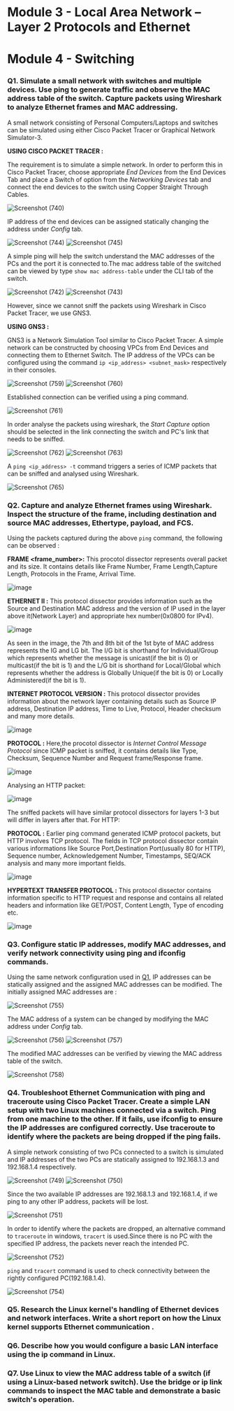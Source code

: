 # Module 3 - Local Area Network – Layer 2 Protocols and Ethernet
# Module 4 - Switching


### Q1. Simulate a small network with switches and multiple devices. Use ping to generate traffic and observe the MAC address table of the switch. Capture packets using Wireshark to analyze Ethernet frames and MAC addressing.
A small network consisting of Personal Computers/Laptops and switches can be simulated using either Cisco Packet Tracer or Graphical Network Simulator-3.

**USING CISCO PACKET TRACER :**

The requirement is to simulate a simple network. In order to perform this in Cisco Packet Tracer, choose appropriate _End Devices_ from the End Devices Tab and place a Switch of option from the _Networking Devices_ tab and connect the end devices to the switch using Copper Straight Through Cables.

![Screenshot (740)](https://github.com/user-attachments/assets/d8b7b890-3157-4dc2-9195-ef0a87582ea1)

IP address of the end devices can be assigned statically changing the address under _Config_ tab.

![Screenshot (744)](https://github.com/user-attachments/assets/dc2d7374-bacb-45d2-bf95-81c1d337e9eb)
![Screenshot (745)](https://github.com/user-attachments/assets/70736b61-5673-44a0-aa6b-bb03718f65de)

A simple ping will help the switch understand the MAC addresses of the PCs and the port it is connected to.The mac address table of the switched can be viewed by type `show mac address-table` under the CLI tab of the switch.

![Screenshot (742)](https://github.com/user-attachments/assets/f5421729-83d2-4b51-a0b7-ab2c638ce7fb)
![Screenshot (743)](https://github.com/user-attachments/assets/c281007a-1d15-4f72-b2c9-90c67f5bd9fd)

However, since we cannot sniff the packets using Wireshark in Cisco Packet Tracer, we use GNS3.

**USING GNS3 :**

GNS3 is a Network Simulation Tool similar to Cisco Packet Tracer. A simple network can be constructed by choosing VPCs from End Devices and connecting them to Ethernet Switch. The IP address of the VPCs can be configured using the command `ip <ip_address> <subnet_mask>` respectively in their consoles.

![Screenshot (759)](https://github.com/user-attachments/assets/7cff0c08-3e02-47a1-94e0-3333bbe91e0a)
![Screenshot (760)](https://github.com/user-attachments/assets/07b7bbd1-4c10-4b1f-b747-e980ac716a94)

Established connection can be verified using a ping command.

![Screenshot (761)](https://github.com/user-attachments/assets/c54c21ef-59da-4a88-8be5-8a003f5aaa6c)

In order analyse the packets using wireshark, the _Start Capture_ option should be selected in the link connecting the switch and PC's link that needs to be sniffed.

![Screenshot (762)](https://github.com/user-attachments/assets/aed6e700-9a71-4ea4-bd06-a63d9a9ba80b)
![Screenshot (763)](https://github.com/user-attachments/assets/20567752-f95b-4714-9cdb-0bc1379a86e0)

A `ping <ip_address> -t` command triggers a series of ICMP packets that can be sniffed and analysed using Wireshark.

![Screenshot (765)](https://github.com/user-attachments/assets/e5342474-7d98-4302-9dfb-0ae3d1eb340d)

### Q2. Capture and analyze Ethernet frames using Wireshark. Inspect the structure of the frame, including destination and source MAC addresses, Ethertype, payload, and FCS.
Using the packets captured during the above  `ping` command, the following can be observed :

**FRAME <frame_number>:** This procotol dissector represents overall packet and its size. It contains details like Frame Number, Frame Length,Capture Length, Protocols in the Frame, Arrival Time.

![image](https://github.com/user-attachments/assets/e151bcae-5f8c-444f-a9fb-a72cde4ec59e)


**ETHERNET II :** This protocol dissector provides information such as the Source and Destination MAC address and the version of IP used in the layer above it(Network Layer) and appropriate hex number(0x0800 for IPv4). 

![image](https://github.com/user-attachments/assets/57f258e5-54b9-483c-abdb-e82d1afbae8b)

As seen in the image, the 7th and 8th bit of the 1st byte of MAC address represents the IG and LG bit.
The I/G bit is shorthand for Individual/Group which represents whether the message is unicast(if the bit is 0) or multicast(if the bit is 1) and the L/G bit is shorthand for Local/Global which represents whether the address is Globally Unique(if the bit is 0) or Locally Administered(if the bit is 1).

**INTERNET PROTOCOL VERSION :** This protocol dissector provides information about the network layer containing details such as Source IP address, Destination IP address, Time to Live, Protocol, Header checksum and many more details.

![image](https://github.com/user-attachments/assets/a1026702-e892-46ac-af6f-46e3cc95bcdc)

**PROTOCOL :** Here,the procotol dissector is _Internet Control Message Protocol_ since ICMP packet is sniffed, it contains details like Type, Checksum, Sequence Number and Request frame/Response frame.

![image](https://github.com/user-attachments/assets/1497ebd9-3d4f-447e-a43e-f8777f457d87)


Analysing an HTTP packet:

![image](https://github.com/user-attachments/assets/95621cb2-ab89-41fa-bc0d-4c221dab888e)

The sniffed packets will have similar protocol dissectors for layers 1-3 but will differ in layers after that. For HTTP:

**PROTOCOL :** Earlier ping command generated ICMP protocol packets, but HTTP involves TCP protocol. The fields in TCP protocol dissector contain various informations like Source Port,Destination Port(usually 80 for HTTP), Sequence number, Acknowledgement Number, Timestamps, SEQ/ACK analysis and many more important fields.

![image](https://github.com/user-attachments/assets/e69a33df-0b30-47cd-8f8d-46e8c1822820)

**HYPERTEXT TRANSFER PROTOCOL :** This protocol dissector contains information specific to HTTP request and response and contains all related headers and information like GET/POST, Content Length, Type of encoding etc.

![image](https://github.com/user-attachments/assets/2631847b-ab1e-46c2-8726-5d108e66919d)

### Q3. Configure static IP addresses, modify MAC addresses, and verify network connectivity using ping and ifconfig commands.
Using the same network configuration used in [Q1](https://github.com/pkanagashanmugam/Networking-Training/blob/Module%203-4.md#q1-simulate-a-small-network-with-switches-and-multiple-devices-use-ping-to-generate-traffic-and-observe-the-mac-address-table-of-the-switch-capture-packets-using-wireshark-to-analyze-ethernet-frames-and-mac-addressing), IP addresses can be statically assigned and the assigned MAC addresses can be modified.
The initially assigned MAC addresses are :

![Screenshot (755)](https://github.com/user-attachments/assets/70aa0e1f-99ca-42b3-9a86-336ab647fc4f)

The MAC address of a system can be changed by modifying the MAC address under _Config_ tab.

![Screenshot (756)](https://github.com/user-attachments/assets/22e0063f-2274-488a-9b76-538be7130609)
![Screenshot (757)](https://github.com/user-attachments/assets/49de28f2-b742-4faa-9995-8c59d054f8bc)

The modified MAC addresses can be verified by viewing the MAC address table of the switch.

![Screenshot (758)](https://github.com/user-attachments/assets/21136a8a-c498-4cbe-8db1-16c343e203d1)

### Q4. Troubleshoot Ethernet Communication with ping and traceroute using Cisco Packet Tracer. Create a simple LAN setup with two Linux machines connected via a switch. Ping from one machine to the other. If it fails, use ifconfig to ensure the IP addresses are configured correctly. Use traceroute to identify where the packets are being dropped if the ping fails.
A simple network consisting of two PCs connected to a switch is simulated and IP addresses of the two PCs are statically assigned to 192.168.1.3 and 192.168.1.4 respectively. 

![Screenshot (749)](https://github.com/user-attachments/assets/4f85dff1-2fc7-4be3-8834-b6d475fa3c08)
![Screenshot (750)](https://github.com/user-attachments/assets/62cb4c5a-717d-4b8b-9fb6-b70cb02bad98)

Since the two available IP addresses are 192.168.1.3 and 192.168.1.4, if we ping to any other IP address, packets will be lost.

![Screenshot (751)](https://github.com/user-attachments/assets/1f045682-339b-4a31-a2a3-1e51f623ba5f)

In order to identify where the packets are dropped, an alternative command to `traceroute` in windows, `tracert` is used.Since there is no PC with the specified IP address, the packets never reach the intended PC.

![Screenshot (752)](https://github.com/user-attachments/assets/ddb3e195-16ab-4700-a1a2-ffd00c7a8d0a)

`ping` and `tracert` command is used to check connectivity between the rightly configured PC(192.168.1.4).

![Screenshot (754)](https://github.com/user-attachments/assets/1bf37307-dfc2-4ab1-b68e-e48601d7e83f)

### Q5. Research the Linux kernel's handling of Ethernet devices and network interfaces. Write a short report on how the Linux kernel supports Ethernet communication .


### Q6. Describe how you would configure a basic LAN interface using the ip command in Linux.


### Q7. Use Linux to view the MAC address table of a switch (if using a Linux-based network switch). Use the bridge or ip link commands to inspect the MAC table and demonstrate a basic switch's operation.
